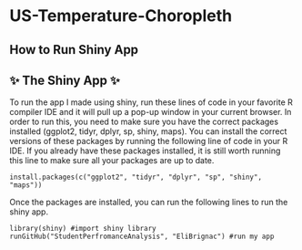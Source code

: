 # US-Temperature-Choropleth

## How to Run Shiny App

##  ✨ The Shiny App ✨
To run the app I made using shiny, run these lines of code in your favorite R compiler IDE and it will pull up a pop-up window in your current browser. In order to run this, you need to make sure you have the correct packages installed (ggplot2, tidyr, dplyr, sp, shiny, maps). You can install the correct versions of these packages by running the following line of code in your R IDE. If you already have these packages installed, it is still worth running this line to make sure all your packages are up to date.
```
install.packages(c("ggplot2", "tidyr", "dplyr", "sp", "shiny", "maps"))
```

Once the packages are installed, you can run the following lines to run the shiny app.
```
library(shiny) #import shiny library
runGitHub("StudentPerfromanceAnalysis", "EliBrignac") #run my app
```
